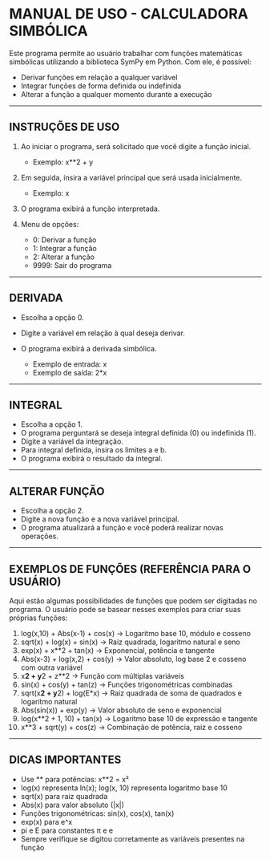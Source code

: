 # MANUAL DE USO - CALCULADORA SIMBÓLICA

Este programa permite ao usuário trabalhar com funções matemáticas simbólicas utilizando a biblioteca SymPy em Python. Com ele, é possível:

* Derivar funções em relação a qualquer variável
* Integrar funções de forma definida ou indefinida
* Alterar a função a qualquer momento durante a execução

---

## INSTRUÇÕES DE USO

1. Ao iniciar o programa, será solicitado que você digite a função inicial.

   * Exemplo: x\*\*2 + y

2. Em seguida, insira a variável principal que será usada inicialmente.

   * Exemplo: x

3. O programa exibirá a função interpretada.

4. Menu de opções:

   * 0: Derivar a função
   * 1: Integrar a função
   * 2: Alterar a função
   * 9999: Sair do programa

---

## DERIVADA

* Escolha a opção 0.
* Digite a variável em relação à qual deseja derivar.
* O programa exibirá a derivada simbólica.

  * Exemplo de entrada: x
  * Exemplo de saída: 2\*x

---

## INTEGRAL

* Escolha a opção 1.
* O programa perguntará se deseja integral definida (0) ou indefinida (1).
* Digite a variável da integração.
* Para integral definida, insira os limites a e b.
* O programa exibirá o resultado da integral.

---

## ALTERAR FUNÇÃO

* Escolha a opção 2.
* Digite a nova função e a nova variável principal.
* O programa atualizará a função e você poderá realizar novas operações.

---

## EXEMPLOS DE FUNÇÕES (REFERÊNCIA PARA O USUÁRIO)

Aqui estão algumas possibilidades de funções que podem ser digitadas no programa. O usuário pode se basear nesses exemplos para criar suas próprias funções:

1. log(x,10) + Abs(x-1) + cos(x)       → Logaritmo base 10, módulo e cosseno
2. sqrt(x) + log(x) + sin(x)           → Raiz quadrada, logaritmo natural e seno
3. exp(x) + x\*\*2 + tan(x)              → Exponencial, potência e tangente
4. Abs(x-3) + log(x,2) + cos(y)        → Valor absoluto, log base 2 e cosseno com outra variável
5. x**2 + y**2 + z\*\*2                   → Função com múltiplas variáveis
6. sin(x) + cos(y) + tan(z)            → Funções trigonométricas combinadas
7. sqrt(x**2 + y**2) + log(E\*x)        → Raiz quadrada de soma de quadrados e logaritmo natural
8. Abs(sin(x)) + exp(y)                → Valor absoluto de seno e exponencial
9. log(x\*\*2 + 1, 10) + tan(x)          → Logaritmo base 10 de expressão e tangente
10. x\*\*3 + sqrt(y) + cos(z)            → Combinação de potência, raiz e cosseno

---

## DICAS IMPORTANTES

* Use \*\* para potências: x\*\*2 = x²
* log(x) representa ln(x); log(x, 10) representa logaritmo base 10
* sqrt(x) para raiz quadrada
* Abs(x) para valor absoluto (|x|)
* Funções trigonométricas: sin(x), cos(x), tan(x)
* exp(x) para e^x
* pi e E para constantes π e e
* Sempre verifique se digitou corretamente as variáveis presentes na função

